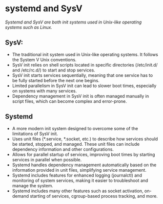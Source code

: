 # systemd and SysV
_Systemd and SysV are both init systems used in Unix-like operating systems such as Linux._

## SysV:
* The traditional init system used in Unix-like operating systems. It follows the System V Unix conventions.
* SysV init relies on shell scripts located in specific directories (/etc/init.d/ and /etc/rc.d/) to start and stop services.
* SysV init starts services sequentially, meaning that one service has to be fully started before the next one begins.
* Limited parallelism in SysV init can lead to slower boot times, especially on systems with many services.
* Dependency management in SysV init is often managed manually in script files, which can become complex and error-prone.

## Systemd
* A more modern init system designed to overcome some of the limitations of SysV init.
* Uses unit files (*.service, *.socket, etc.) to describe how services should be started, stopped, and managed. These unit files can include dependency information and other configurations.
* Allows for parallel startup of services, improving boot times by starting services in parallel when possible.
* Systemd handles dependency management automatically based on the information provided in unit files, simplifying service management.
* Systemd includes features for enhanced logging (journalctl) and monitoring of system services, making it easier to troubleshoot and manage the system.
* Systemd includes many other features such as socket activation, on-demand starting of services, cgroup-based process tracking, and more.
